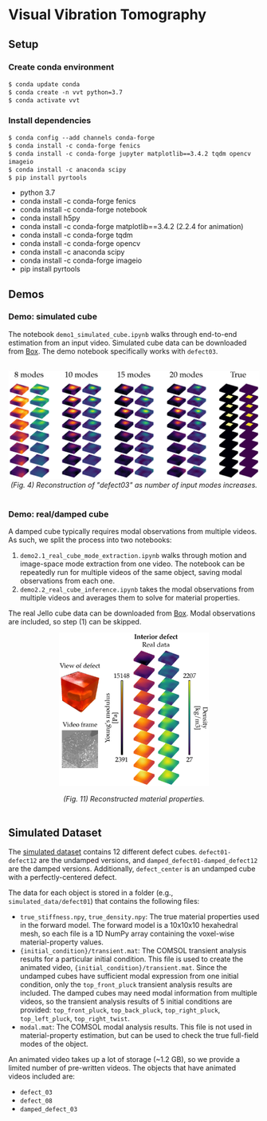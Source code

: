 # Visual Vibration Tomography
## Setup
### Create conda environment
```
$ conda update conda
$ conda create -n vvt python=3.7
$ conda activate vvt
```
### Install dependencies
```
$ conda config --add channels conda-forge
$ conda install -c conda-forge fenics
$ conda install -c conda-forge jupyter matplotlib==3.4.2 tqdm opencv imageio
$ conda install -c anaconda scipy
$ pip install pyrtools
```
* python 3.7
* conda install -c conda-forge fenics
* conda install -c conda-forge notebook
* conda install h5py
* conda install -c conda-forge matplotlib==3.4.2 (2.2.4 for animation)
* conda install -c conda-forge tqdm
* conda install -c conda-forge opencv
* conda install -c anaconda scipy
* conda install -c conda-forge imageio
* pip install pyrtools

## Demos
### Demo: simulated cube
The notebook `demo1_simulated_cube.ipynb` walks through end-to-end estimation
from an input video. Simulated cube data can be downloaded from [Box](https://caltech.box.com/s/j6dhsgeuqe89g4fz7qz8aggaag5r4psl). The demo notebook specifically works with `defect03`.

<center>
<br>
<img src="./assets/nmodes_1.png" alt="Reconstructions" width="600"/>
<br>
<em>(Fig. 4) Reconstruction of "defect03" as number of input modes increases.</em>
</center>
<br>

### Demo: real/damped cube

A damped cube typically requires modal observations from multiple videos. 
As such, we split the process into two notebooks:
1. `demo2.1_real_cube_mode_extraction.ipynb` walks through motion and image-space mode
extraction from one video. The notebook can be repeatedly run for multiple videos
of the same object, saving modal observations from each one.
2. `demo2.2_real_cube_inference.ipynb` takes the modal observations from multiple
videos and averages them to solve for material properties.

The real Jello cube data can be downloaded from [Box](https://caltech.box.com/s/ii4qejdnypagmg18pbi2usk1i4hky41c). Modal observations are included, so step (1) can be skipped.

<center>
<p>
  <img src="./assets/real_cube_recon.png" alt="Jello Cube Recon." width="300"/>
</p>
</center>
<center><em>(Fig. 11) Reconstructed material properties.</em></center>
<br>

## Simulated Dataset
The [simulated dataset](https://caltech.box.com/s/j6dhsgeuqe89g4fz7qz8aggaag5r4psl) 
contains 12 different defect cubes. `defect01-defect12` 
are the undamped versions, and `damped_defect01-damped_defect12` are the damped
versions. Additionally, `defect_center` is an undamped cube with a perfectly-centered
defect.

The data for each object is stored in a folder (e.g., `simulated_data/defect01`)
that contains the following files:
* `true_stiffness.npy`, `true_density.npy`: The true material properties used in
the forward model. The forward model is a 10x10x10 hexahedral mesh, so each 
file is a 1D NumPy array containing the voxel-wise material-property values.
* `{initial_condition}/transient.mat`: The COMSOL transient analysis results
for a particular initial condition. This file is used to create the animated
video, `{initial_condition}/transient.mat`. Since the undamped cubes have sufficient
modal expression from one initial condition, only the `top_front_pluck` transient
analysis results are included. The damped cubes may need modal information from
multiple videos, so the transient analysis results of 5 initial conditions are 
provided: `top_front_pluck`, `top_back_pluck`, `top_right_pluck`, `top_left_pluck`,
`top_right_twist`.
* `modal.mat`: The COMSOL modal analysis results. This file is not used in
material-property estimation, but can be used to check
the true full-field modes of the object.

An animated video takes up a lot of storage (~1.2 GB), so we provide a
limited number of pre-written videos. The objects that have animated videos
included are:
* `defect_03`
* `defect_08`
* `damped_defect_03`